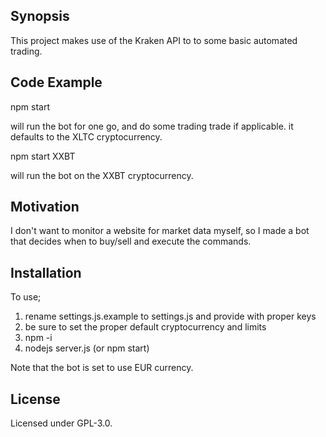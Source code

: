 ## Synopsis

This project makes use of the Kraken API to to some basic automated trading. 

## Code Example

npm start 

will run the bot for one go, and do some trading trade if applicable. it defaults to the XLTC cryptocurrency.

npm start XXBT

will run the bot on the XXBT cryptocurrency. 

## Motivation

I don't want to monitor a website for market data myself, so I made a bot that decides when to buy/sell and execute the commands. 

## Installation

To use; 

1. rename settings.js.example to settings.js and provide with proper keys
2. be sure to set the proper default cryptocurrency and limits
3. npm -i
4. nodejs server.js (or npm start)

Note that the bot is set to use EUR currency. 

## License

Licensed under GPL-3.0.



